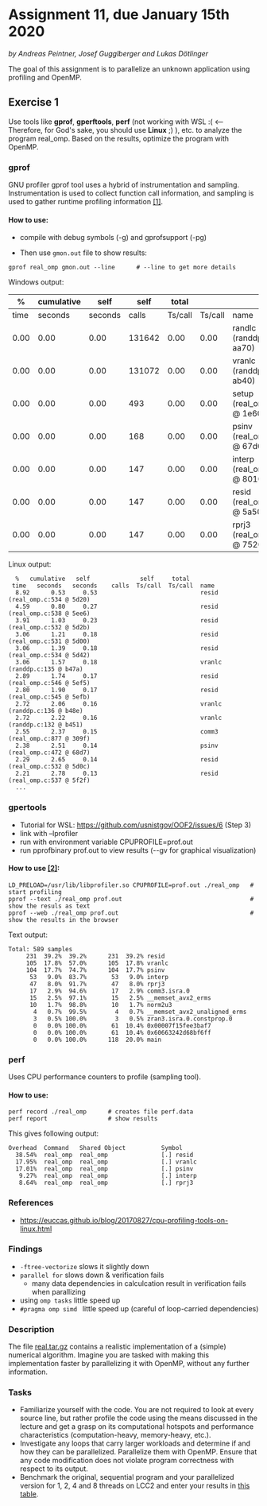 # Assignment 11, due January 15th 2020

*by Andreas Peintner, Josef Gugglberger and Lukas Dötlinger*

The goal of this assignment is to parallelize an unknown application using profiling and OpenMP.

## Exercise 1

Use tools like **gprof**, **gperftools**, **perf** (not working with WSL :( <-- Therefore, for God's sake, you should use **Linux** ;) ), etc. to analyze the program real_omp. Based on the results, optimize the program with OpenMP.

### gprof

GNU profiler gprof tool uses a hybrid of instrumentation and sampling. Instrumentation is used to collect function call information, and sampling is used to gather runtime profiling information [[1]](https://euccas.github.io/blog/20170827/cpu-profiling-tools-on-linux.html).


#### How to use:

* compile with debug symbols (-g) and gprofsupport (-pg)

* Then use `gmon.out` file to show results:

```
gprof real_omp gmon.out --line      # --line to get more details
```


Windows output:

| %    | cumulative | self    | self   | total   |         |                                |
|------|------------|---------|--------|---------|---------|--------------------------------|
| time | seconds    | seconds | calls  | Ts/call | Ts/call | name                           |
| 0.00 | 0.00       | 0.00    | 131642 | 0.00    | 0.00    | randlc (randdp.c:5 @ aa70)     |
| 0.00 | 0.00       | 0.00    | 131072 | 0.00    | 0.00    | vranlc (randdp.c:72 @ ab40)    |
| 0.00 | 0.00       | 0.00    | 493    | 0.00    | 0.00    | setup (real_omp.c:330 @ 1e60)  |
| 0.00 | 0.00       | 0.00    | 168    | 0.00    | 0.00    | psinv (real_omp.c:451 @ 67d0)  |
| 0.00 | 0.00       | 0.00    | 147    | 0.00    | 0.00    | interp (real_omp.c:653 @ 8010) |
| 0.00 | 0.00       | 0.00    | 147    | 0.00    | 0.00    | resid (real_omp.c:513 @ 5a50)  |
| 0.00 | 0.00       | 0.00    | 147    | 0.00    | 0.00    | rprj3 (real_omp.c:572 @ 7520)  |

Linux output:
```
  %   cumulative   self              self     total           
 time   seconds   seconds    calls  Ts/call  Ts/call  name    
  8.92      0.53     0.53                             resid (real_omp.c:534 @ 5d20)
  4.59      0.80     0.27                             resid (real_omp.c:538 @ 5ee6)
  3.91      1.03     0.23                             resid (real_omp.c:532 @ 5d2b)
  3.06      1.21     0.18                             resid (real_omp.c:531 @ 5d00)
  3.06      1.39     0.18                             resid (real_omp.c:534 @ 5d42)
  3.06      1.57     0.18                             vranlc (randdp.c:135 @ b47a)
  2.89      1.74     0.17                             resid (real_omp.c:546 @ 5ef5)
  2.80      1.90     0.17                             resid (real_omp.c:545 @ 5efb)
  2.72      2.06     0.16                             vranlc (randdp.c:136 @ b48e)
  2.72      2.22     0.16                             vranlc (randdp.c:132 @ b451)
  2.55      2.37     0.15                             comm3 (real_omp.c:877 @ 309f)
  2.38      2.51     0.14                             psinv (real_omp.c:472 @ 68d7)
  2.29      2.65     0.14                             resid (real_omp.c:532 @ 5d0c)
  2.21      2.78     0.13                             resid (real_omp.c:537 @ 5f2f)
  ...
  ```

### gpertools

- Tutorial for WSL: https://github.com/usnistgov/OOF2/issues/6 (Step 3)
- link with –lprofiler
- run with environment variable CPUPROFILE=prof.out
- run pprofbinary prof.out to view results (--gv for graphical visualization)

#### How to use [[2]](https://wiki.geany.org/howtos/profiling/gperftools):

```
LD_PRELOAD=/usr/lib/libprofiler.so CPUPROFILE=prof.out ./real_omp   # start profiling
pprof --text ./real_omp prof.out                                    # show the resuls as text
pprof --web ./real_omp prof.out                                     # show the results in the browser
```

Text output:
```
Total: 589 samples
     231  39.2%  39.2%      231  39.2% resid
     105  17.8%  57.0%      105  17.8% vranlc
     104  17.7%  74.7%      104  17.7% psinv
      53   9.0%  83.7%       53   9.0% interp
      47   8.0%  91.7%       47   8.0% rprj3
      17   2.9%  94.6%       17   2.9% comm3.isra.0
      15   2.5%  97.1%       15   2.5% __memset_avx2_erms
      10   1.7%  98.8%       10   1.7% norm2u3
       4   0.7%  99.5%        4   0.7% __memset_avx2_unaligned_erms
       3   0.5% 100.0%        3   0.5% zran3.isra.0.constprop.0
       0   0.0% 100.0%       61  10.4% 0x00007f15fee3baf7
       0   0.0% 100.0%       61  10.4% 0x60663242d68bf6ff
       0   0.0% 100.0%      118  20.0% main

```

### perf

Uses CPU performance counters to profile (sampling tool).

#### How to use:

```
perf record ./real_omp      # creates file perf.data
perf report                 # show results
```

This gives following output:
```
Overhead  Command   Shared Object          Symbol
  38.54%  real_omp  real_omp               [.] resid
  17.95%  real_omp  real_omp               [.] vranlc
  17.01%  real_omp  real_omp               [.] psinv
   9.27%  real_omp  real_omp               [.] interp
   8.64%  real_omp  real_omp               [.] rprj3
```


### References

* https://euccas.github.io/blog/20170827/cpu-profiling-tools-on-linux.html

### Findings

- ```-ftree-vectorize``` slows it slightly down
- ```parallel for``` slows down & verification fails
    - many data dependencies in calculcation result in verification fails when parallizing
- using ```omp tasks``` little speed up 
- ```#pragma omp simd ``` little speed up (careful of loop-carried dependencies)



### Description

The file [real.tar.gz](real.tar.gz) contains a realistic implementation of a (simple) numerical algorithm. Imagine you are tasked with making this implementation faster by parallelizing it with OpenMP, without any further information.

### Tasks

- Familiarize yourself with the code. You are not required to look at every source line, but rather profile the code using the means discussed in the lecture and get a grasp on its computational hotspots and performance characteristics (computation-heavy, memory-heavy, etc.).
- Investigate any loops that carry larger workloads and determine if and how they can be parallelized. Parallelize them with OpenMP. Ensure that any code modification does not violate program correctness with respect to its output.
- Benchmark the original, sequential program and your parallelized version for 1, 2, 4 and 8 threads on LCC2 and enter your results in [this table](https://docs.google.com/spreadsheets/d/1hLTIc-VlzBOBrlZY2cSt1RIKc376UYyOLge2QcnJ7sQ/edit?usp=sharing).
